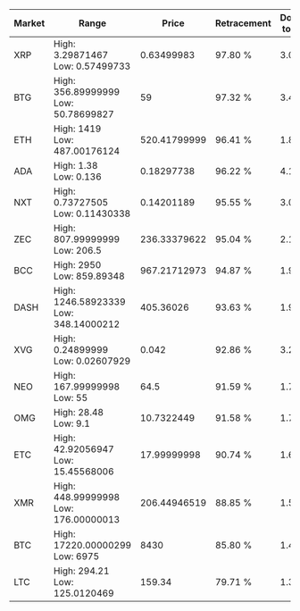 | Market | Range | Price| Retracement | Doubles to 50% |
| --- | --- | --- | --- | --- |
| XRP | High: 3.29871467<br />Low: 0.57499733 | 0.63499983 | 97.80 % | 3.05 |
| BTG | High: 356.89999999<br />Low: 50.78699827 | 59 | 97.32 % | 3.45 |
| ETH | High: 1419<br />Low: 487.00176124 | 520.41799999 | 96.41 % | 1.83 |
| ADA | High: 1.38<br />Low: 0.136 | 0.18297738 | 96.22 % | 4.14 |
| NXT | High: 0.73727505<br />Low: 0.11430338 | 0.14201189 | 95.55 % | 3.00 |
| ZEC | High: 807.99999999<br />Low: 206.5 | 236.33379622 | 95.04 % | 2.15 |
| BCC | High: 2950<br />Low: 859.89348 | 967.21712973 | 94.87 % | 1.97 |
| DASH | High: 1246.58923339<br />Low: 348.14000212 | 405.36026 | 93.63 % | 1.97 |
| XVG | High: 0.24899999<br />Low: 0.02607929 | 0.042 | 92.86 % | 3.27 |
| NEO | High: 167.99999998<br />Low: 55 | 64.5 | 91.59 % | 1.73 |
| OMG | High: 28.48<br />Low: 9.1 | 10.7322449 | 91.58 % | 1.75 |
| ETC | High: 42.92056947<br />Low: 15.45568006 | 17.99999998 | 90.74 % | 1.62 |
| XMR | High: 448.99999998<br />Low: 176.00000013 | 206.44946519 | 88.85 % | 1.51 |
| BTC | High: 17220.00000299<br />Low: 6975 | 8430 | 85.80 % | 1.44 |
| LTC | High: 294.21<br />Low: 125.0120469 | 159.34 | 79.71 % | 1.32 |

